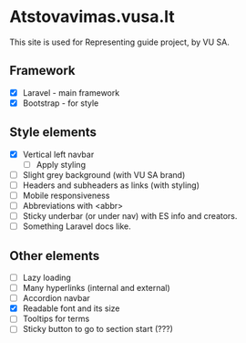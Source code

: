 # Atstovavimas.vusa.lt

This site is used for Representing guide project, by VU SA.

## Framework

- [x] Laravel - main framework
- [x] Bootstrap - for style

## Style elements

- [x] Vertical left navbar
  - [ ] Apply styling
- [ ] Slight grey background (with VU SA brand)
- [ ] Headers and subheaders as links (with styling)
- [ ] Mobile responsiveness
- [ ] Abbreviations with \<abbr\>
- [ ] Sticky underbar (or under nav) with ES info and creators.
- [ ] Something Laravel docs like.

## Other elements

- [ ] Lazy loading
- [ ] Many hyperlinks (internal and external)
- [ ] Accordion navbar
- [x] Readable font and its size
- [ ] Tooltips for terms
- [ ] Sticky button to go to section start (???)